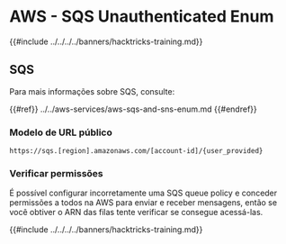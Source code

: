 # AWS - SQS Unauthenticated Enum

{{#include ../../../../banners/hacktricks-training.md}}

## SQS

Para mais informações sobre SQS, consulte:

{{#ref}}
../../aws-services/aws-sqs-and-sns-enum.md
{{#endref}}

### Modelo de URL público
```
https://sqs.[region].amazonaws.com/[account-id]/{user_provided}
```
### Verificar permissões

É possível configurar incorretamente uma SQS queue policy e conceder permissões a todos na AWS para enviar e receber mensagens, então se você obtiver o ARN das filas tente verificar se consegue acessá-las.

{{#include ../../../../banners/hacktricks-training.md}}
